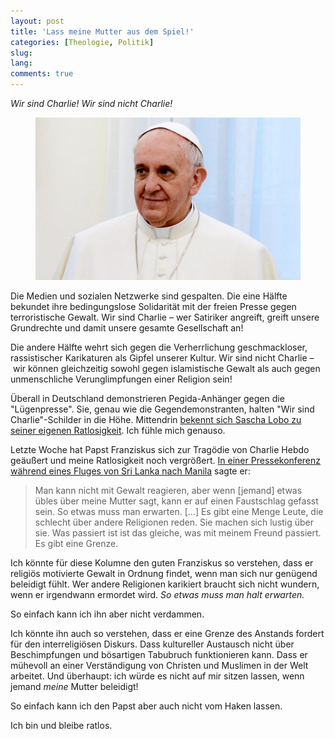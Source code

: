 ```yaml
---
layout: post
title: 'Lass meine Mutter aus dem Spiel!'
categories: [Theologie, Politik]
slug: 
lang: 
comments: true
---
```


*Wir sind Charlie! Wir sind nicht Charlie!*<!--more-->

<figure><img src='/images/Papst Franziskus.jpg' /><figcaption></figcaption></figure>

Die Medien und sozialen Netzwerke sind gespalten. Die eine Hälfte bekundet ihre bedingungslose Solidarität mit der freien Presse gegen terroristische Gewalt. Wir sind Charlie – wer Satiriker angreift, greift unsere Grundrechte und damit unsere gesamte Gesellschaft an!

Die andere Hälfte wehrt sich gegen die Verherrlichung geschmackloser, rassistischer Karikaturen als Gipfel unserer Kultur. Wir sind nicht Charlie – wir können gleichzeitig sowohl gegen islamistische Gewalt als auch gegen unmenschliche Verunglimpfungen einer Religion sein!

Überall in Deutschland demonstrieren Pegida-Anhänger gegen die "Lügenpresse". Sie, genau wie die Gegendemonstranten, halten "Wir sind Charlie"-Schilder in die Höhe. Mittendrin [bekennt sich Sascha Lobo zu seiner eigenen Ratlosigkeit](http://www.spiegel.de/netzwelt/web/sascha-lobo-die-ratlosigkeit-nach-den-anschlaegen-auf-charlie-hebdo-a-1012902.html). Ich fühle mich genauso.

Letzte Woche hat Papst Franziskus sich zur Tragödie von Charlie Hebdo geäußert und meine Ratlosigkeit noch vergrößert. [In einer Pressekonferenz während eines Fluges von Sri Lanka nach Manila](http://www.wsj.com/articles/pope-francis-sees-limits-to-freedom-of-speech-1421325757) sagte er:

> Man kann nicht mit Gewalt reagieren, aber wenn [jemand] etwas übles über meine Mutter sagt, kann er auf einen Faustschlag gefasst sein. So etwas muss man erwarten. […] Es gibt eine Menge Leute, die schlecht über andere Religionen reden. Sie machen sich lustig über sie. Was passiert ist ist das gleiche, was mit meinem Freund passiert. Es gibt eine Grenze.

Ich könnte für diese Kolumne den guten Franziskus so verstehen, dass er religiös motivierte Gewalt in Ordnung findet, wenn man sich nur  genügend beleidigt fühlt. Wer andere Religionen karikiert braucht sich nicht wundern, wenn er irgendwann ermordet wird. *So etwas muss man halt erwarten.*

So einfach kann ich ihn aber nicht verdammen.

Ich könnte ihn auch so verstehen, dass er eine Grenze des Anstands fordert für den interreligiösen Diskurs. Dass kultureller Austausch nicht über Beschimpfungen und bösartigen Tabubruch funktionieren kann. Dass er mühevoll an einer Verständigung von Christen und Muslimen in der Welt arbeitet. Und überhaupt: ich würde es nicht auf mir sitzen lassen, wenn jemand *meine* Mutter beleidigt!

So einfach kann ich den Papst aber auch nicht vom Haken lassen.

Ich bin und bleibe ratlos.